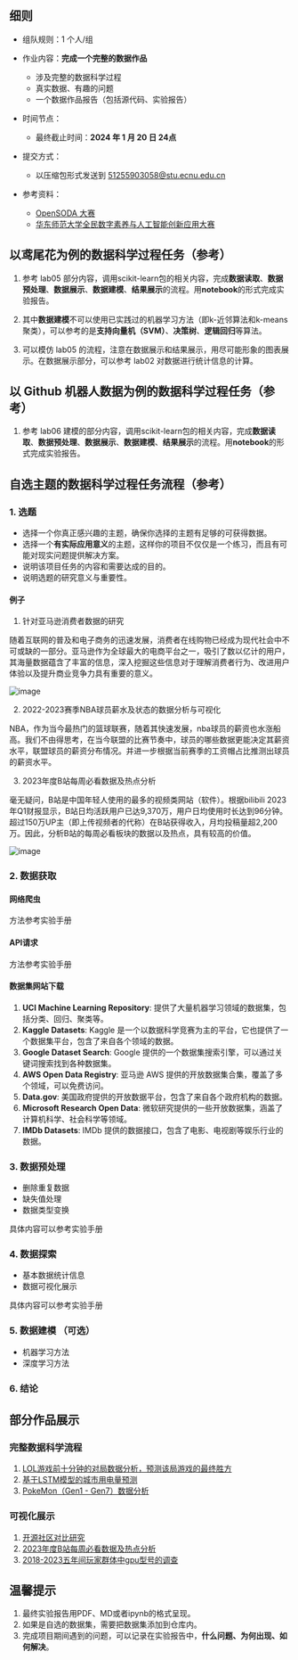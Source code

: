 ## 细则

- 组队规则：1 个人/组

- 作业内容：**完成一个完整的数据作品**

   - 涉及完整的数据科学过程
   - 真实数据、有趣的问题
   - 一个数据作品报告（包括源代码、实验报告）

- 时间节点：
   - 最终截止时间：**2024 年 1 月 20 日 24点**

- 提交方式：
  -  以压缩包形式发送到 51255903058@stu.ecnu.edu.cn

- 参考资料：
   - [OpenSODA 大赛](https://github.com/ECNU/OpenSODA)
   - [华东师范大学全民数字素养与人工智能创新应用大赛](https://dl4all.ecnu.edu.cn/6e/ee/c41924a552686/page.htm)

## 以鸢尾花为例的数据科学过程任务（参考）

   1. 参考 lab05 部分内容，调用scikit-learn包的相关内容，完成**数据读取**、**数据预处理**、**数据展示**、**数据建模**、**结果展示**的流程。用**notebook**的形式完成实验报告。

   2. 其中**数据建模**不可以使用已实践过的机器学习方法（即k-近邻算法和k-means聚类），可以参考的是**支持向量机（SVM）**、**决策树**、**逻辑回归**等算法。
   
   3. 可以模仿 lab05 的流程，注意在数据展示和结果展示，用尽可能形象的图表展示。在数据展示部分，可以参考 lab02 对数据进行统计信息的计算。

## 以 Github 机器人数据为例的数据科学过程任务（参考）

   1. 参考 lab06 建模的部分内容，调用scikit-learn包的相关内容，完成**数据读取**、**数据预处理**、**数据展示**、**数据建模**、**结果展示**的流程。用**notebook**的形式完成实验报告。

## 自选主题的数据科学过程任务流程（参考）

### 1. 选题

- 选择一个你真正感兴趣的主题，确保你选择的主题有足够的可获得数据。
- 选择一个**有实际应用意义**的主题，这样你的项目不仅仅是一个练习，而且有可能对现实问题提供解决方案。
- 说明该项目任务的内容和需要达成的目的。
- 说明选题的研究意义与重要性。

#### 例子

1. 针对亚马逊消费者数据的研究

随着互联网的普及和电子商务的迅速发展，消费者在线购物已经成为现代社会中不可或缺的一部分。亚马逊作为全球最大的电商平台之一，吸引了数以亿计的用户，其海量数据蕴含了丰富的信息，深入挖掘这些信息对于理解消费者行为、改进用户体验以及提升商业竞争力具有重要的意义。

![image](https://github.com/X-lab2017/dase-2023-autumn/assets/50283262/478c26db-2ae2-4735-a824-3bf8d57fd964)

2.  2022-2023赛季NBA球员薪水及状态的数据分析与可视化

NBA，作为当今最热门的篮球联赛，随着其快速发展，nba球员的薪资也水涨船高。我们不由得思考，在当今联盟的比赛节奏中，球员的哪些数据更能决定其薪资水平，联盟球员的薪资分布情况。并进一步根据当前赛季的工资帽占比推测出球员的薪资水平。

3. 2023年度B站每周必看数据及热点分析

毫无疑问，B站是中国年轻人使用的最多的视频类网站（软件）。根据bilibili 2023年Q1财报显示，B站日均活跃用户已达9,370万，用户日均使用时长达到96分钟。超过150万UP主（即上传视频者的代称）在B站获得收入，月均投稿量超2,200万。因此，分析B站的每周必看板块的数据以及热点，具有较高的价值。

![image](https://github.com/X-lab2017/dase-2023-autumn/assets/50283262/94a04250-015f-4c83-b3c0-5d88e11c148f)

### 2. 数据获取

#### 网络爬虫

方法参考实验手册

#### API请求

方法参考实验手册

#### 数据集网站下载

1. **UCI Machine Learning Repository**: 提供了大量机器学习领域的数据集，包括分类、回归、聚类等。
2. **Kaggle Datasets**: Kaggle 是一个以数据科学竞赛为主的平台，它也提供了一个数据集平台，包含了来自各个领域的数据。
3. **Google Dataset Search**: Google 提供的一个数据集搜索引擎，可以通过关键词搜索找到各种数据集。
4. **AWS Open Data Registry**: 亚马逊 AWS 提供的开放数据集合集，覆盖了多个领域，可以免费访问。
5. **Data.gov**: 美国政府提供的开放数据平台，包含了来自各个政府机构的数据。
6. **Microsoft Research Open Data**: 微软研究提供的一些开放数据集，涵盖了计算机科学、社会科学等领域。
7. **IMDb Datasets**: IMDb 提供的数据接口，包含了电影、电视剧等娱乐行业的数据。

### 3. 数据预处理

- 删除重复数据
- 缺失值处理
- 数据类型变换

具体内容可以参考实验手册

### 4. 数据探索

- 基本数据统计信息
- 数据可视化展示

具体内容可以参考实验手册

### 5. 数据建模 **（可选）**

- 机器学习方法
- 深度学习方法

### 6. 结论

##  部分作品展示

### 完整数据科学流程

1. [LOL游戏前十分钟的对局数据分析，预测该局游戏的最终胜方](https://github.com/Bret-t/ds-2023/blob/main/final_assignment/%E5%A4%A7%E4%BD%9C%E4%B8%9A%E8%AE%B2%E8%A7%A3.md)
2. [基于LSTM模型的城市用电量预测](https://github.com/ERQIs/data_science_homework/tree/master/final_project)
3. [PokeMon（Gen1 - Gen7）数据分析](https://github.com/DarkWesley/DataScience_Homework/tree/master/FinalProject)
   
### 可视化展示

1. [开源社区对比研究](https://github.com/X-lab2017/open-digger/blob/master/cooperations/paddle_hackathon_3rd/89_%E6%BA%90%E5%85%89%E9%97%AA%E7%83%81.ipynb)
2. [2023年度B站每周必看数据及热点分析](https://github.com/limbo-t/Assignments_for_DS2023/tree/main/final)
3. [2018-2023五年间玩家群体中gpu型号的调查](https://github.com/Gav1n-is-here/ds-2023-autumn/tree/main/PyCode/ds2023-week09)

## 温馨提示

1. 最终实验报告用PDF、MD或者ipynb的格式呈现。
2. 如果是自选的数据集，需要把数据集添加到仓库内。
3. 完成项目期间遇到的问题，可以记录在实验报告中，**什么问题、为何出现、如何解决**。
